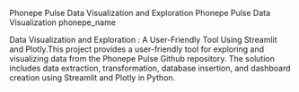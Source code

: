 Phonepe Pulse Data Visualization and Exploration
Phonepe Pulse Data Visualization phonepe_name

Data Visualization and Exploration : A User-Friendly Tool Using Streamlit and Plotly.This project provides a user-friendly tool for exploring and visualizing data from the Phonepe Pulse Github repository. The solution includes data extraction, transformation, database insertion, and dashboard creation using Streamlit and Plotly in Python.
